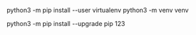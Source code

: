 python3 -m pip install --user virtualenv
python3 -m venv venv

python3 -m pip install --upgrade pip
123
